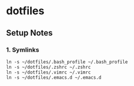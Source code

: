 dotfiles
========

## Setup Notes

### 1. Symlinks

```
ln -s ~/dotfiles/.bash_profile ~/.bash_profile
ln -s ~/dotfiles/.zshrc ~/.zshrc
ln -s ~/dotfiles/.vimrc ~/.vimrc
ln -s ~/dotfiles/.emacs.d ~/.emacs.d
```
